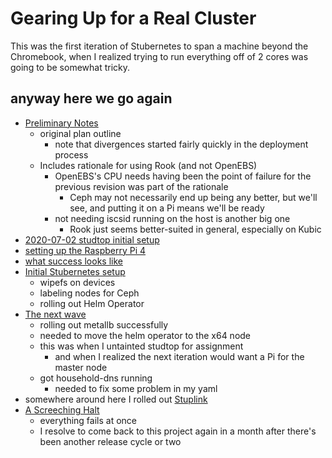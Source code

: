 # Gearing Up for a Real Cluster

This was the first iteration of Stubernetes to span a machine beyond the Chromebook, when I realized trying to run everything off of 2 cores was going to be somewhat tricky.

## anyway here we go again

- [Preliminary Notes](853a7b4f-9ae2-4a98-98cc-13cdc181cf7b.md)
  - original plan outline
    - note that divergences started fairly quickly in the deployment process
  - Includes rationale for using Rook (and not OpenEBS)
    - OpenEBS's CPU needs having been the point of failure for the previous revision was part of the rationale
      - Ceph may not necessarily end up being any better, but we'll see, and putting it on a Pi means we'll be ready
    - not needing iscsid running on the host is another big one
      - Rook just seems better-suited in general, especially on Kubic
- [2020-07-02 studtop initial setup](13edfde7-3de3-4cce-81d7-6c651e4a59a0.md)
- [setting up the Raspberry Pi 4](883aac82-3dcc-4b0b-aa34-f7735fe34ace.md)
- [what success looks like](b2e737c9-791e-498f-9bea-ab6244186bd7.md)
- [Initial Stubernetes setup](bb2da941-b57c-49e2-a3dc-4982f6636409.md)
  - wipefs on devices
  - labeling nodes for Ceph
  - rolling out Helm Operator
- [The next wave](58472f06-bcef-4a12-9f88-32a70b757302.md)
  - rolling out metallb successfully
  - needed to move the helm operator to the x64 node
  - this was when I untainted studtop for assignment
    - and when I realized the next iteration would want a Pi for the master node
  - got household-dns running
    - needed to fix some problem in my yaml
- somewhere around here I rolled out [Stuplink](410e7121-5903-47fb-9341-5126c72cae60.md)
- [A Screeching Halt](1a49d297-be30-40f7-9c79-2d2548ce86ce.md)
  - everything fails at once
  - I resolve to come back to this project again in a month after there's been another release cycle or two
